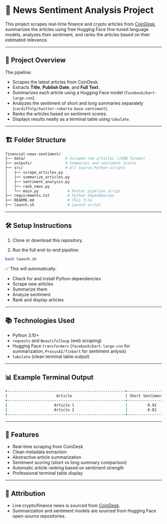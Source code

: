 # 📰 News Sentiment Analysis Project

This project scrapes real-time finance and crypto articles from [CoinDesk](https://www.coindesk.com/markets/), summarizes the articles using free Hugging Face fine-tuned language models, analyzes their sentiment, and ranks the articles based on their estimated relevance.

---

## 📜 Project Overview

The pipeline:
- Scrapes the latest articles from CoinDesk.
- Extracts **Title**, **Publish Date**, and **Full Text**.
- Summarizes each article using a Hugging Face model (`facebook/bart-large-cnn`).
- Analyzes the sentiment of short and long summaries separately (`cardiffnlp/twitter-roberta-base-sentiment`).
- Ranks the articles based on sentiment scores.
- Displays results neatly as a terminal table using `tabulate`.

---

## 🏗️ Folder Structure

```bash
financial-news-sentiment/
├── data/                  # Scraped raw articles (JSON format)
├── outputs/               # Summaries and sentiment scores
├── src/                   # All source Python scripts
│   ├── scrape_articles.py
│   ├── summarize_articles.py
│   ├── sentiment_analysis.py
│   ├── rank_news.py
│   └── main.py             # Master pipeline script
├── requirements.txt        # Python dependencies
├── README.md               # This file
├── launch.sh               # Launch script   
```


---

## 🛠️ Setup Instructions

1. Clone or download this repository.

2. Run the full end-to-end pipeline:

```bash
bash launch.sh
```

✅ This will automatically:
- Check for and install Python dependencies
- Scrape new articles
- Summarize them
- Analyze sentiment
- Rank and display articles

---

## 📚 Technologies Used

- Python 3.10+
- `requests` and `BeautifulSoup` (web scraping)
- Hugging Face `transformers` (`facebook/bart-large-cnn` for summarization, `ProsusAI/finbert` for sentiment anlysis)
- `tabulate` (clean terminal table output)

---

## 📊 Example Terminal Output

```bash
+-----------------------------------------------------+----------------------+-----------------------+
|                      Article                        | Short Sentiment Score | Long Sentiment Score |
+-----------------------------------------------------+----------------------+-----------------------+
|                     Article 1                       |         0.92          |         0.85         |
|                     Article 2                       |         0.81          |         0.75         |
+-----------------------------------------------------+----------------------+-----------------------+
```

---

## 🚀 Features

- Real-time scraping from CoinDesk
- Clean metadata extraction
- Abstractive article summarization
- Sentiment scoring (short vs long summary comparison)
- Automatic article ranking based on sentiment strength
- Professional terminal table display

---

## 📣 Attribution

- Live crypto/finance news is sourced from [CoinDesk](https://www.coindesk.com/markets/).
- Summarization and sentiment models are sourced from Hugging Face open-source repositories.


